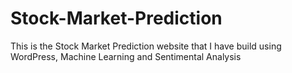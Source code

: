 # Stock-Market-Prediction
This is the Stock Market Prediction website that I have build using WordPress, Machine Learning and Sentimental Analysis
